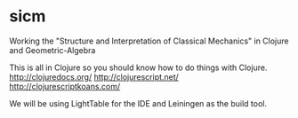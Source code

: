 # sicm
Working the "Structure and Interpretation of Classical Mechanics" in Clojure and Geometric-Algebra

This is all in Clojure so you should know how to do things with Clojure.
http://clojuredocs.org/
http://clojurescript.net/
http://clojurescriptkoans.com/

We will be using LightTable for the IDE and Leiningen as the build tool.
